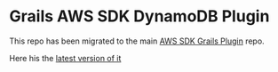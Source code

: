 Grails AWS SDK DynamoDB Plugin
==============================

This repo has been migrated to the main [AWS SDK Grails Plugin](https://github.com/agorapulse/grails-aws-sdk) repo.

Here his the [latest version of it](https://github.com/agorapulse/grails-aws-sdk/tree/master/grails-aws-sdk-dynamodb)